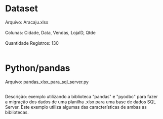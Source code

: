 # Dataset #

Arquivo: Aracaju.xlsx <br/><br/>
Colunas: Cidade, Data, Vendas, LojaID, Qtde <br/><br/>
Quantidade Registros: 130 <br/><br/>

# Python/pandas #

Arquivo: pandas_xlsx_para_sql_server.py <br/><br/>

Descrição: exemplo utilizando a biblioteca "pandas" e "pyodbc" para fazer a migração dos dados de uma planilha .xlsx para uma base de dados SQL Server. Este exemplo utiliza algumas das características de ambas as bibliotecas.
